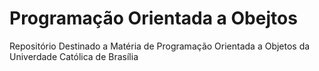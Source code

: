 # Programação Orientada a Obejtos

Repositório Destinado a Matéria de Programação Orientada a Objetos da Univerdade Católica de Brasília
